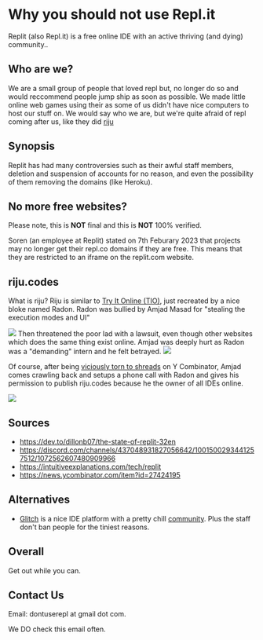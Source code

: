# Why you should not use Repl.it

Replit (also Repl.it) is a free online IDE with an active thriving (and dying) community..

## Who are we?
We are a small group of people that loved repl but, no longer do so and would reccommend people jump ship as soon as possible. We made little online web games using their as some of us didn't have nice computers to host our stuff on. We would say who we are, but we're quite afraid of repl coming after us, like they did [riju](https://intuitiveexplanations.com/tech/replit/)

## Synopsis
Replit has had many controversies such as their awful staff members, deletion and suspension of accounts for no reason, and even the possibility of them removing the domains (like Heroku).

## No more free websites?
Please note, this is **NOT** final and this is **NOT** 100% verified.

Soren (an employee at Replit) stated on 7th Feburary 2023 that projects may no longer get their repl.co domains if they are free. This means that they are restricted to an iframe on the replit.com website.

## riju.codes
What is riju? Riju is similar to [Try It Online (TIO)](https://tio.run/), just recreated by a nice bloke named Radon. Radon was bullied by Amjad Masad for "stealing the execution modes and UI"

![](https://intuitiveexplanations.com/assets/replit-email-2.png)
Then threatened the poor lad with a lawsuit, even though other websites which does the same thing exist online. Amjad was deeply hurt as Radon was a "demanding" intern and he felt betrayed.
![](https://intuitiveexplanations.com/assets/replit-email-5.png)

Of course, after being [viciously torn to shreads](https://news.ycombinator.com/item?id=27424195) on Y Combinator, Amjad comes crawling back and setups a phone call with Radon and gives his permission to publish riju.codes because he the owner of all IDEs online. 

![](https://intuitiveexplanations.com/assets/replit-email-9.png)

## Sources
- https://dev.to/dillonb07/the-state-of-replit-32en
- https://discord.com/channels/437048931827056642/1001500293441257512/1072562607480909966
- https://intuitiveexplanations.com/tech/replit
- https://news.ycombinator.com/item?id=27424195

## Alternatives
- [Glitch](https://glitch.com) is a nice IDE platform with a pretty chill [community](https://support.glitch.com). Plus the staff don't ban people for the tiniest reasons.

## Overall
Get out while you can. 

## Contact Us
Email: dontuserepl at gmail dot com.

We DO check this email often.
